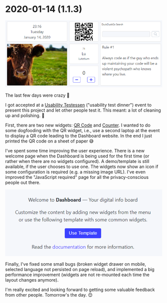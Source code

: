 # 2020-01-14 (1.1.3)

![](../assets/img/1.1.3a.png)

The last few days were crazy 🤩

I got accepted at a [Usability Testessen](https://usability-testessen.org/) ("usability test dinner") event to present this project and let other people test it. This meant: a lot of cleaning up and polishing. 🧹

First, there are two new widgets: [QR Code](https://dashboard.darekkay.com/docs/widgets/qr-code.html) and [Counter](https://dashboard.darekkay.com/docs/widgets/counter.html). I wanted to do some dogfooding with the QR widget, i.e., use a second laptop at the event to display a QR code leading to the Dashboard website. In the end I just printed the QR code on a sheet of paper 😅

I've spent some time improving the user experience. There is a new welcome page when the Dashboard is being used for the first time (or rather when there are no widgets configured). A demo/template is still available, if the user chooses to use one. The widgets now show an icon if some configuration is required (e.g. a missing image URL). I've even improved the "JavaScript required" page for all the privacy-conscious people out there.

![](../assets/img/1.1.3b.png)

Finally, I've fixed some small bugs (broken widget drawer on mobile, selected language not persisted on page reload), and implemented a big performance improvement (widgets are not re-mounted each time the layout changes anymore).

I'm really excited and looking forward to getting some valuable feedback from other people. Tomorrow's the day. 😊
